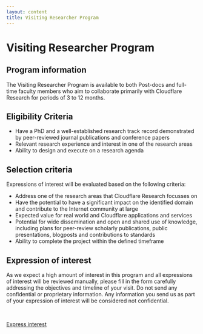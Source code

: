 ```yaml
---
layout: content
title: Visiting Researcher Program
---
```


# Visiting Researcher Program

## Program information
The Visiting Researcher Program is available to both Post-docs and full-time faculty members who aim to collaborate primarily with Cloudflare Research for periods of 3 to 12 months.

## Eligibility Criteria
- Have a PhD and a well-established research track record demonstrated by peer-reviewed journal publications and conference papers
- Relevant research experience and interest in one of the research areas
- Ability to design and execute on a research agenda

## Selection criteria
Expressions of interest will be evaluated based on the following criteria:
- Address one of the research areas that Cloudflare Research focusses on
- Have the potential to have a significant impact on the identified domain and contribute to the Internet community at large
- Expected value for real world and Cloudflare applications and services
- Potential for wide dissemination and open and shared use of knowledge, including plans for peer-review scholarly publications, public presentations, blogposts and contributions to standards
- Ability to complete the project within the defined timeframe

## Expression of interest
As we expect a high amount of interest in this program and all expressions of interest will be reviewed manually, please fill in the form carefully addressing the objectives and timeline of your visit. Do not send any confidential or proprietary information. Any information you send us as part of your expression of interest will be considered not confidential.

<br>

<a class="button" style="margin-left: 0" href="../interested/">Express interest</a>
